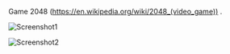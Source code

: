 Game 2048 (https://en.wikipedia.org/wiki/2048_(video_game)) .  

![Screenshot1](uploads/ceb981082ba573a30d0d541702844f8f/Screenshot_2019-07-21_10.42.23.png)

![Screenshot2](uploads/aa5b3aa98f443f67987f69b13fa8e13f/Screenshot_2019-07-21_11.03.43.png)